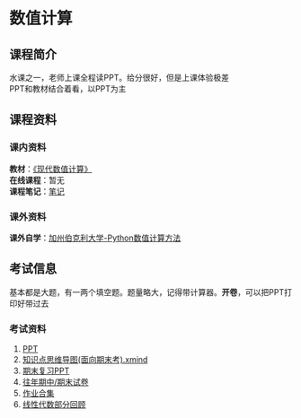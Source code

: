 # 数值计算
## 课程简介
水课之一，老师上课全程读PPT。给分很好，但是上课体验极差  
PPT和教材结合着看，以PPT为主
## 课程资料
### 课内资料
**教材**：[《现代数值计算》](https://zh.b-ok.cc/book/17260993/d05a54)  
**在线课程**：暂无  
**课程笔记**：[笔记]()
### 课外资料
**课外自学**：[加州伯克利大学-Python数值计算方法](https://pythonnumericalmethods.berkeley.edu/notebooks/Index.html)
## 考试信息
基本都是大题，有一两个填空题。题量略大，记得带计算器。**开卷**，可以把PPT打印好带过去
### 考试资料
1. [PPT]()  
2. [知识点思维导图(面向期末考).xmind]()  
3. [期末复习PPT]()  
4. [往年期中/期末试卷](https://github.com/ScienceLi1125/CQU-Study/tree/main/%E6%95%B0%E5%80%BC%E8%AE%A1%E7%AE%97/%E6%9C%9F%E6%9C%AB%E5%A4%8D%E4%B9%A0/%E8%AF%95%E9%A2%98)  
5. [作业合集](https://github.com/ScienceLi1125/CQU-Study/blob/main/%E6%95%B0%E5%80%BC%E8%AE%A1%E7%AE%97/%E4%BD%9C%E4%B8%9A.pdf)  
6. [线性代数部分回顾](https://github.com/ScienceLi1125/CQU-Study/blob/main/%E6%95%B0%E5%80%BC%E8%AE%A1%E7%AE%97/%E7%BA%BF%E6%80%A7%E4%BB%A3%E6%95%B0%E5%9B%9E%E9%A1%BE.pdf)